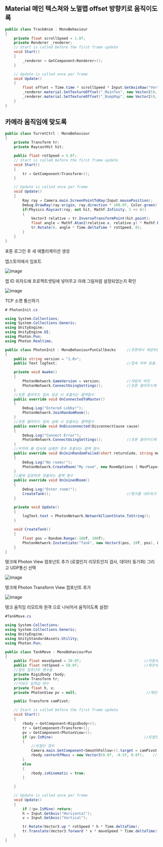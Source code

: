 
## Material 메인 텍스쳐와 노멀맵 offset 방향키로 움직이도록
```C#
public class TrackAnim : MonoBehaviour
{
    private float scrollSpeed = 1.0f;
    private Renderer _renderer;
    // Start is called before the first frame update
    void Start()
    {
        _renderer = GetComponent<Renderer>();
    }

    // Update is called once per frame
    void Update()
    {
        float offset = Time.time * scrollSpeed * Input.GetAxisRaw("Vertical");
        _renderer.material.SetTextureOffset("_MainTex", new Vector2(0, offset));
        _renderer.material.SetTextureOffset("_BumpMap", new Vector2(0, offset));
    }
}
```

## 카메라 움직임에 맞도록 

```C#
public class TurretCtrl : MonoBehaviour
{
    private Transform tr;
    private RaycastHit hit;

    public float rotSpeed = 5.0f;
    // Start is called before the first frame update
    void Start()
    {
        tr = GetComponent<Transform>();
    }

    // Update is called once per frame
    void Update()
    {
        Ray ray = Camera.main.ScreenPointToRay(Input.mousePosition);
        Debug.DrawRay(ray.origin, ray.direction * 100.0f, Color.green);
        if(Physics.Raycast(ray, out hit, Mathf.Infinity, 1 << 8))
        {
            Vector3 relative = tr.InverseTransformPoint(hit.point);
            float angle = Mathf.Atan2(relative.x, relative.y) * Mathf.Rad2Deg;
            tr.Rotate(0, angle * Time.deltaTime * rotSpeed, 0);
        }
    }
}
```

포톤 로그인 후 새 애플리케이션 생성

앱스토어에서 임포트
<br/>

![image](https://user-images.githubusercontent.com/44697751/195003705-ee9a1d5c-0505-4b5b-850e-988b03f311e9.png)

앱 ID 위자드에 프로젝트셋팅에 넣어주고 아래 그림처럼 설정되었는지 확인
<br/>

![image](https://user-images.githubusercontent.com/44697751/195004438-d44a1e4d-873d-4697-a751-1d5c3d1aa217.png)


TCP 소켓 통신하기
```C#
# PhotonInit.cs

using System.Collections;
using System.Collections.Generic;
using UnityEngine;
using UnityEngine.UI;
using Photon.Pun;
using Photon.Realtime;

public class PhotonInit : MonoBehaviourPunCallbacks     //포톤에서 제공하는 콜백함수도 쓸 수 있도록
{
    public string version = "1.0v";
    public Text logText;                                //접속 여부 등을 표시할 텍스트

    private void Awake()
    {
        PhotonNetwork.GameVersion = version;            //게임의 버전
        PhotonNetwork.ConnectUsingSettings();           //포톤 클라우드에 접속을 시도
    }
    //포톤 클라우드 접속 성공 시 호출되는 콜백함수
    public override void OnConnectedToMaster()
    {
        Debug.Log("Entered Lobby!");
        PhotonNetwork.JoinRandomRoom();
    }
    //포톤 클라우드 접속 실패 시 호출되는 콜백함수
    public override void OnDisconnected(DisconnectCause cause)
    {
        Debug.Log("Connect Error");
        PhotonNetwork.ConnectUsingSettings();           //포톤 클라우드에 접속을 재시도
    }
    //무작위 룸 접속에 실패한 경우 호출되는 콜백 함수
    public override void OnJoinRandomFailed(short returnCode, string message)
    {
        Debug.Log("No rooms!");
        PhotonNetwork.CreateRoom("My room", new RoomOptions { MaxPlayers = 20 });
    }
    //룸에 입장하면 호출되는 콜백 함수
    public override void OnJoinedRoom()
    {
        Debug.Log("Enter room!");
        CreateTank();                                   //탱크를 네트워크 공간에 생성
    }

    private void Update()
    {
        logText.text = PhotonNetwork.NetworkClientState.ToString();
    }

    void CreateTank()
    {
        float pos = Random.Range(-100f, 100f);
        PhotonNetwork.Instantiate("Tank", new Vector3(pos, 20f, pos), Quaternion.identity, 0);
    }
}

```

탱크에 Photon View 컴포넌트 추가 (로컬인지 리모트인지 검사, 데이터 동기화) 그리고 UDP통신 선택

![image](https://user-images.githubusercontent.com/44697751/195011296-b6861687-a88d-4146-bec4-602ce49e9ef1.png)


탱크에 Photon Transform View 컴포넌트 추가

![image](https://user-images.githubusercontent.com/44697751/195011385-7186f5cb-46c2-4120-a908-8312193fdf53.png)

탱크 움직임 리모트와 원격 으로 나뉘어서 움직이도록 설정!
```C#
#TankMove.cs

using System.Collections;
using System.Collections.Generic;
using UnityEngine;
using UnityStandardAssets.Utility;
using Photon.Pun;

public class TankMove : MonoBehaviourPun
{
    public float moveSpeed = 20.0f;                             //이동속도
    public float rotSpeed = 50.0f;                              //회전속도
    //참조 컴포넌트 변수들
    private Rigidbody rbody;  
    private Transform tr;
    //키보드 입력값 변수
    private float h, v;
    private PhotonView pv = null;                                //메인카메라가 추적할 대상(CamPivot 오브젝트)

    public Transform camPivot;

    // Start is called before the first frame update
    void Start()
    {
        rbody = GetComponent<Rigidbody>();
        tr = GetComponent<Transform>();
        pv = GetComponent<PhotonView>();
        if (pv.IsMine)                                          //로컬인지 아닌지 검사
        {
            //로컬인 경우
            Camera.main.GetComponent<SmoothFollow>().target = camPivot;
            rbody.centerOfMass = new Vector3(0.0f, -0.5f, 0.0f);    //탱크의 rigidbody 무게중심 낮게 설정
        }
        else
        {
            rbody.isKinematic = true;
        }
        
    }

    // Update is called once per frame
    void Update()
    {
        if (!pv.IsMine) return;
        h = Input.GetAxis("Horizontal");
        v = Input.GetAxis("Vertical");

        tr.Rotate(Vector3.up * rotSpeed * h * Time.deltaTime);
        tr.Translate(Vector3.forward * v * moveSpeed * Time.deltaTime);
    }
}
```
